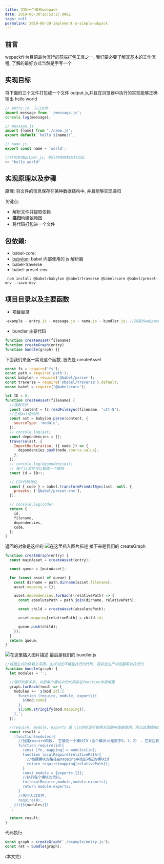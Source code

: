 ```yaml
---
title: 实现一个简易webpack
date: 2019-06-30T16:52:27.000Z
tags: null
permalink: 2019-06-30-implement-a-simple-wbpack
---
```


## 前言

wepack作为目前最为流行的前端打包工具之一, 我们要必要了解其基本的工作流程, 了解的最好方式当然是手写一个

## 实现目标

将下面的三个文件打包成一个文件 output.js,并且在浏览器中执行的实现能够正确输出 hello world

```js
// entry.js, 入口文件
import message from './message.js';
console.log(message);

// message.js
import {name} from './name.js';
export default `hello ${name}!`;

// name.js
export const name = 'world';

//打包生成output.js, 执行时候控制台打印出
>> "hello world"
```

## 实现原理以及步骤

原理: 将文件的信息保存在某种数据结构中, 并且能够实现递归

关键点:

- 解析文件并提取依赖
- **递归**构建依赖图
- 将代码打包进一个文件

## 包依赖:

- babel-core:
- [babylon](https://www.npmjs.com/package/babylon): babel 内部使用的 js 解析器
- babel-traverse
- babel-preset-env

```
 npm install @babel/babylon @babel/traverse @babel/core @babel/preset-env --save-dev
```

## 项目目录以及主要函数

- 项目目录

```js
-example - entry.js - message.js - name.js - bundler.js; //简易的webpack
```

- bundler 主要代码

```js
function createAsset(filename)
function createGraph(entry)
function bundle(graph) {}
```

下面我们来逐一实现这个函数, 首先是 createAsset

```js
const fs = require('fs');
const path = require('path');
const babylon = require('@babel/parser');
const traverse = require('@babel/traverse').default;
const babel = require('@babel/core');

let ID = 0;
function createAsset(filename) {
  //读取文件
  const content = fs.readFileSync(filename, 'utf-8');
  //生成ast语法树
  const ast = babylon.parse(content, {
    sourceType: 'module',
  });
  // console.log(ast)
  const dependencies = [];
  traverse(ast, {
    ImportDeclaration: ({ node }) => {
      dependencies.push(node.source.value);
    },
  });
  // console.log(dependencies);
  // 每个js文件可以看成一个模块
  const id = ID++;

  // ES6代码转化
  const { code } = babel.transformFromAstSync(ast, null, {
    presets: ['@babel/preset-env'],
  });

  // console.log(code)
  return {
    id,
    filename,
    dependencies,
    code,
  };
}
```

返回的对象是这样的
![在这里插入图片描述](https://img-blog.csdnimg.cn/20190325201414249.png?x-oss-process=image/watermark,type_ZmFuZ3poZW5naGVpdGk,shadow_10,text_aHR0cHM6Ly9ibG9nLmNzZG4ubmV0L3podWFueWVtYW5vbmc=,size_16,color_FFFFFF,t_70)
接下来是我们的 createGraph

```js
function createGraph(entry) {
  const mainAsset = createAsset(entry);

  const queue = [mainAsset];

  for (const asset of queue) {
    const dirname = path.dirname(asset.filename);
    asset.mapping = {};

    asset.dependencies.forEach((relativePath) => {
      const absolutePath = path.join(dirname, relativePath);

      const child = createAsset(absolutePath);

      asset.mapping[relativePath] = child.id;

      queue.push(child);
    });
  }
  return queue;
}
```

![在这里插入图片描述](https://img-blog.csdnimg.cn/20190325201436280.png?x-oss-process=image/watermark,type_ZmFuZ3poZW5naGVpdGk,shadow_10,text_aHR0cHM6Ly9ibG9nLmNzZG4ubmV0L3podWFueWVtYW5vbmc=,size_16,color_FFFFFF,t_70)
最后是我们的 bundler.js

```js
//根据生成的依赖关系图，生成对应环境能执行的代码，目前是生产浏览器可以执行的
function bundle(graph) {
  let modules = '';

  //循环依赖关系，并把每个模块中的代码存在function作用域里
  graph.forEach((mod) => {
    modules += `${mod.id}:[
      function (require, module, exports){
        ${mod.code}
      },
      ${JSON.stringify(mod.mapping)},
    ],`;
  });

  //require, module, exports 是 cjs的标准不能再浏览器中直接使用，所以这里模拟cjs模块加载，执行，导出操作。
  const result = `
    (function(modules){
      //创建require函数， 它接受一个模块ID（这个模块id是数字0，1，2） ，它会在我们上面定义 modules 中找到对应是模块.
      function require(id){
        const [fn, mapping] = modules[id];
        function localRequire(relativePath){
          //根据模块的路径在mapping中找到对应的模块id
          return require(mapping[relativePath]);
        }
        const module = {exports:{}};
        //执行每个模块的代码。
        fn(localRequire,module,module.exports);
        return module.exports;
      }
      //执行入口文件，
      require(0);
    })({${modules}})
  `;

  return result;
}
```

代码执行

```js
const graph = createGraph('./example/entry.js');
const ret = bundle(graph);
```

(本文完)